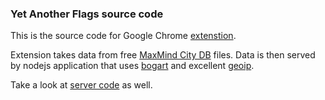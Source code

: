 ### Yet Another Flags source code ###

This is the source code for Google Chrome [extenstion](https://chrome.google.com/webstore/detail/dmchcmgddbhmbkakammmklpoonoiiomk).

Extension takes data from free [MaxMind City DB](http://www.maxmind.com/app/geolitecity)
files. Data is then served by
nodejs application that uses [bogart](https://github.com/nrstott/bogart)
and excellent [geoip](https://github.com/kuno).

Take a look at [server code](https://github.com/falsefalse/geoip-server) as well.

